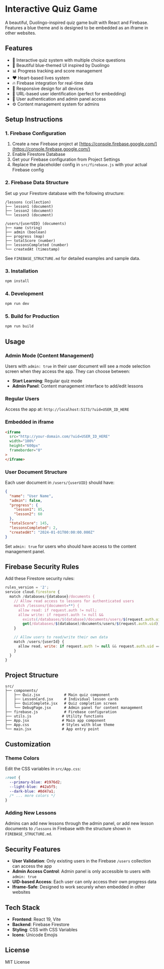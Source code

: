 # Interactive Quiz Game

A beautiful, Duolingo-inspired quiz game built with React and Firebase. Features a blue theme and is designed to be embedded as an iframe in other websites.

## Features

- 🧠 Interactive quiz system with multiple choice questions
- 🎨 Beautiful blue-themed UI inspired by Duolingo
- 📊 Progress tracking and score management
- ❤️ Heart-based lives system
- 🔥 Firebase integration for real-time data
- 📱 Responsive design for all devices
- 🔗 URL-based user identification (perfect for embedding)
- 👤 User authentication and admin panel access
- ⚙️ Content management system for admins

## Setup Instructions

### 1. Firebase Configuration

1. Create a new Firebase project at [https://console.firebase.google.com/](https://console.firebase.google.com/)
2. Enable Firestore Database
3. Get your Firebase configuration from Project Settings
4. Replace the placeholder config in `src/firebase.js` with your actual Firebase config

### 2. Firebase Data Structure

Set up your Firestore database with the following structure:

```
/lessons (collection)
├── lesson1 (document)
├── lesson2 (document)
└── lesson3 (document)

/users/{userUID} (documents)
├── name (string)
├── admin (boolean)
├── progress (map)
├── totalScore (number)
├── lessonsCompleted (number)
└── createdAt (timestamp)
```

See `FIREBASE_STRUCTURE.md` for detailed examples and sample data.

### 3. Installation

```bash
npm install
```

### 4. Development

```bash
npm run dev
```

### 5. Build for Production

```bash
npm run build
```

## Usage

### Admin Mode (Content Management)

Users with `admin: true` in their user document will see a mode selection screen when they access the app. They can choose between:

- **Start Learning**: Regular quiz mode
- **Admin Panel**: Content management interface to add/edit lessons

### Regular Users

Access the app at: `http://localhost:5173/?uid=USER_ID_HERE`

### Embedded in iframe

```html
<iframe
  src="http://your-domain.com/?uid=USER_ID_HERE"
  width="100%"
  height="600px"
  frameborder="0"
>
</iframe>
```

### User Document Structure

Each user document in `/users/{userUID}` should have:

```json
{
  "name": "User Name",
  "admin": false,
  "progress": {
    "lesson1": 85,
    "lesson2": 60
  },
  "totalScore": 145,
  "lessonsCompleted": 2,
  "createdAt": "2024-01-01T00:00:00.000Z"
}
```

Set `admin: true` for users who should have access to the content management panel.

## Firebase Security Rules

Add these Firestore security rules:

```javascript
rules_version = '2';
service cloud.firestore {
  match /databases/{database}/documents {
    // Allow read access to lessons for authenticated users
    match /lessons/{document=**} {
      allow read: if request.auth != null;
      allow write: if request.auth != null &&
        exists(/databases/$(database)/documents/users/$(request.auth.uid)) &&
        get(/databases/$(database)/documents/users/$(request.auth.uid)).data.admin == true;
    }

    // Allow users to read/write their own data
    match /users/{userId} {
      allow read, write: if request.auth != null && request.auth.uid == userId;
    }
  }
}
```

## Project Structure

```
src/
├── components/
│   ├── Quiz.jsx           # Main quiz component
│   ├── LessonCard.jsx     # Individual lesson cards
│   ├── QuizComplete.jsx   # Quiz completion screen
│   └── DebugPage.jsx      # Admin panel for content management
├── firebase.js            # Firebase configuration
├── utils.js              # Utility functions
├── App.jsx               # Main app component
├── App.css               # Styles with blue theme
└── main.jsx              # App entry point
```

## Customization

### Theme Colors

Edit the CSS variables in `src/App.css`:

```css
:root {
  --primary-blue: #1976d2;
  --light-blue: #42a5f5;
  --dark-blue: #0d47a1;
  /* ... more colors */
}
```

### Adding New Lessons

Admins can add new lessons through the admin panel, or add new lesson documents to `/lessons` in Firebase with the structure shown in `FIREBASE_STRUCTURE.md`.

## Security Features

- **User Validation**: Only existing users in the Firebase `/users` collection can access the app
- **Admin Access Control**: Admin panel is only accessible to users with `admin: true`
- **UID-based Access**: Each user can only access their own progress data
- **Iframe-Safe**: Designed to work securely when embedded in other websites

## Tech Stack

- **Frontend**: React 19, Vite
- **Backend**: Firebase Firestore
- **Styling**: CSS with CSS Variables
- **Icons**: Unicode Emojis

## License

MIT License
